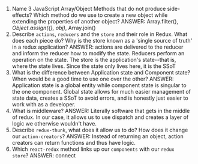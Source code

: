 1. Name 3 JavaScript Array/Object Methods that do not produce side-effects? Which method do we use to create a new object while extending the properties of another object? ANSWER: Array.filter(), _Object.assign({}, obj)_, Array.join()
2. Describe `actions`, `reducers` and the `store` and their role in Redux. What does each piece do? Why is the store known as a 'single source of truth' in a redux application? ANSWER: actions are delivered to the reducer and inform the reducer how to modify the state. Reducers perform an operation on the state. The store is the application's state--that is, where the state lives. Since the state only lives here, it is the SSoT
3. What is the difference between Application state and Component state? When would be a good time to use one over the other? ANSWER: Application state is a global entity while component state is singular to the one component. Global state allows for much easier management of state data, creates a SSoT to avoid errors, and is honestly just easier to work with as a developer.
4. What is middleware? ANSWER: Literally software that gets in the middle of redux. In our case, it allows us to use dispatch and creates a layer of logic we otherwise wouldn't have.
5. Describe `redux-thunk`, what does it allow us to do? How does it change our `action-creators`? ANSWER: Instead of returning an object, action creators can return functions and thus have logic.
6. Which `react-redux` method links up our `components` with our `redux store`? ANSWER: connect
